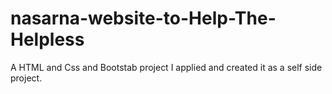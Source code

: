 # nasarna-website-to-Help-The-Helpless
A HTML and Css and Bootstab project I applied and created it as a self side project.
